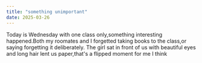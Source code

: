 ```yaml
---
title: "something unimportant"
date: 2025-03-26
---
```

Today is Wednesday with one class only,something interesting happened.Both my roomates and I forgetted taking books to the class,or saying forgetting it deliberately.
The girl sat in front of us with beautiful eyes and long hair lent us paper,that's a flipped moment for me I think
